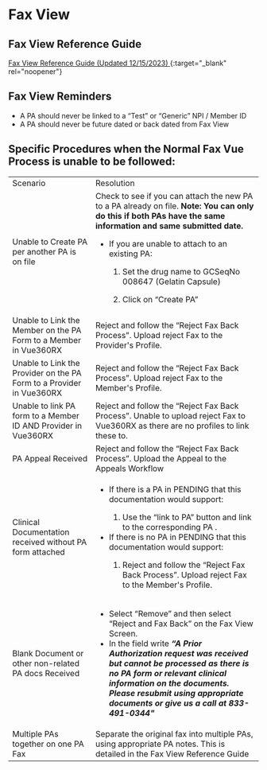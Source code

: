 # Fax View 

## Fax View Reference Guide

[Fax View Reference Guide (Updated 12/15/2023) ](https://mygainwell-my.sharepoint.com/:w:/g/personal/emily_reinhart_gainwelltechnologies_com/ES3VcT8wqdtAtH8lelqAkKcBljWe0rOMrph9oYs6RLpwcw?e=Tnn9yo){:target="_blank" rel="noopener"}

## Fax View Reminders
- A PA should never be linked to a “Test” or “Generic” NPI / Member ID
- A PA should never be future dated or back dated from Fax View

## Specific Procedures when the Normal Fax Vue Process is unable to be followed: 
| | | 
| :--- | :--- |
| Scenario | Resolution | 
| Unable to Create PA per another PA is on file | Check to see if you can attach the new PA to a PA already on file. **Note: You can only do this if both PAs have the same information and same submitted date.** <ul><li>If you are unable to attach to an existing PA: </li><ol><li>Set the drug name to GCSeqNo 008647 (Gelatin Capsule)  </li><ol></ol><li>Click on “Create PA”  | 
| Unable to Link the Member on the PA Form to a Member in Vue360RX | Reject and follow the “Reject Fax Back Process”. Upload reject Fax to the Provider's Profile.  | 
| Unable to Link the Provider on the PA Form to a Provider in Vue360RX |  Reject and follow the “Reject Fax Back Process”. Upload reject Fax to the Member's Profile. | 
| Unable to link PA form to a Member ID AND Provider in Vue360RX  |  Reject and follow the “Reject Fax Back Process”. Unable to upload reject Fax to Vue360RX as there are no profiles to link these to.  | 
| PA Appeal Received | Reject and follow the “Reject Fax Back Process”. Upload the Appeal to the Appeals Workflow  |
| Clinical Documentation received without PA form attached |  <ul><li>If there is a PA in PENDING that this documentation would support: </li><ol><li>Use the “link to PA” button and link to the corresponding PA . </li></ol></ol><li>If there is no PA in PENDING that this documentation would support: </li><ol><li>Reject and follow the “Reject Fax Back Process”. Upload reject Fax to the Member's Profile. |  
| Blank Document or other non-related PA docs Received | <ul><li>Select “Remove” and then select “Reject and Fax Back” on the Fax View Screen. </li></ol></ol><li>In the field write  ***“A Prior Authorization request was received but cannot be processed as there is no PA form or relevant clinical information on the documents. Please resubmit using appropriate documents or give us a call at 833-491-0344"***   |
|Multiple PAs together on one PA Fax | Separate the original fax into multiple PAs, using appropriate PA notes. This is detailed in the Fax View Reference Guide |
